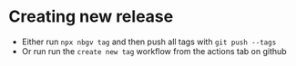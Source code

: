 # <package-name>

# Creating new release
- Either run `npx nbgv tag` and then push all tags with `git push --tags`
- Or run run the `create new tag` workflow from the actions tab on github